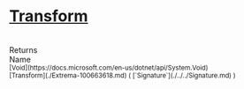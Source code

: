 # [Transform](./Extrema-100663618.md)


<br>
Returns<img width=542/>Name
<br>
<sub>[Void](https://docs.microsoft.com/en-us/dotnet/api/System.Void)</sub><img width=500/><sub>[Transform](./Extrema-100663618.md) ( [`Signature`](./../../Signature.md) )</sub><br>


